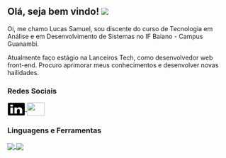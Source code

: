 ## Olá, seja bem vindo! <img src="https://raw.githubusercontent.com/MartinHeinz/MartinHeinz/master/wave.gif" width="30px">

Oi, me chamo Lucas Samuel, sou discente do curso de Tecnologia em Análise e em Desenvolvimento de Sistemas no IF Baiano - Campus Guanambi. 

Atualmente faço estágio na Lanceiros Tech, como desenvolvedor web front-end.
Procuro aprimorar meus conhecimentos e desenvolver novas hailidades.

### Redes Sociais

<a href="https://www.linkedin.com/in/lucassamuel1/" target="blank">
  <img align="center" alt"lucas-linkedin" height="30" width="40" src="https://raw.githubusercontent.com/devicons/devicon/master/icons/linkedin/linkedin-plain.svg"
       style="max-width:100%;">
</a>



<a href="https://www.instagram.com/lucsamuel_/" target="blank">
  <img align="center" alt"lucas-instagram" height="30" width="40" src="https://raw.githubusercontent.com/devicons/devicon/master/icons/linkedin/instagram.svg"
       style="max-width:100%;">
</a>

### Linguagens e Ferramentas



<a href="https://github.com/anuraghazra/github-readme-stats">
  <img align="center" src="https://github-readme-stats.vercel.app/api/top-langs/?username=lucasamuel&repo=github-readme-stats&count_private&theme=dark&layout=compact" />
</a>
<a href="https://github.com/anuraghazra/github-readme-stats">
  <img align="center" src="https://github-readme-stats.vercel.app/api/?username=lucasamuel&count_private=true&theme=dark&show_icons=true" />
</a>




